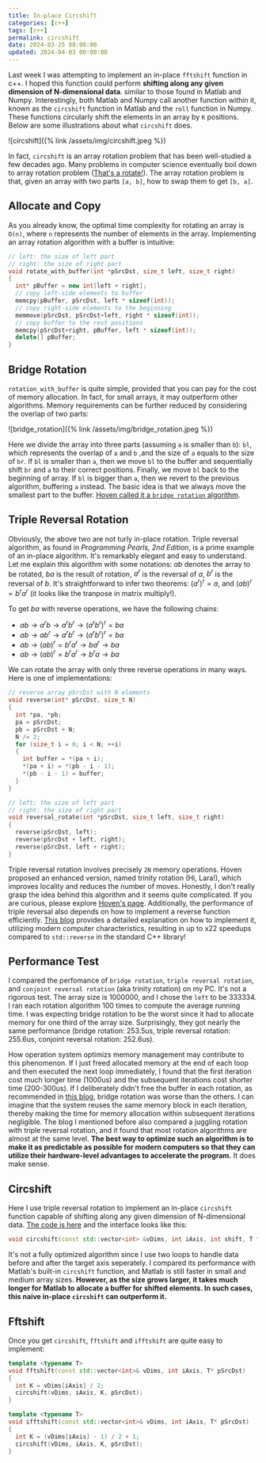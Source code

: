 ```yaml
---
title: In-place Circshift
categories: [c++]
tags: [c++]
permalink: circshift
date: 2024-03-25 00:00:00
updated: 2024-04-03 00:00:00
---
```


<!-- toc -->

Last week I was attempting to implement an in-place `fftshift` function in c++. I hoped this function could perform **shifting along any given dimension of N-dimensional data**. <!--more-->similar to those found in Matlab and Numpy. Interestingly, both Matlab and Numpy call another function within it, known as the `circshift` function in Matlab and the `roll` function in Numpy. These functions circularly shift the elements in an array by `K` positions. Below are some illustrations about what `circshift` does.

![circshift]({% link /assets/img/circshift.jpeg %})

In fact, `circshift` is an array rotation problem that has been well-studied a few decades ago. Many problems in computer science eventually boil down to array rotation problem ([That's a rotate!](https://www.youtube.com/watch?v=UZmeDQL4LaE)). The array rotation problem is that, given an array with two parts `[a, b]`, how to swap them to get `[b, a]`.


## Allocate and Copy
As you already know, the optimal time complexity for rotating an array is `O(n)`, where `n` represents the number of elements in the array. Implementing an array rotation algorithm with a buffer is intuitive:

```cpp
// left: the size of left part
// right: the size of right part
void rotate_with_buffer(int *pSrcDst, size_t left, size_t right)
{
  int* pBuffer = new int[left + right];
  // copy left-side elements to buffer
  memcpy(pBuffer, pSrcDst, left * sizeof(int));
  // copy right-side elements to the beginning
  memmove(pSrcDst, pSrcDst+left, right * sizeof(int));
  // copy buffer to the rest positions
  memcpy(pSrcDst+right, pBuffer, left * sizeof(int));
  delete[] pBuffer;
}
```

## Bridge Rotation
`rotation_with_buffer` is quite simple, provided that you can pay for the cost of memory allocation. In fact, for small arrays, it may outperform other algorithms. Memory requirements can be further reduced by considering the overlap of two parts:

![bridge_rotation]({% link /assets/img/bridge_rotation.jpeg %})

Here we divide the array into three parts (assuming `a` is smaller than `b`): `bl`, which represents the overlap of `a` and `b` ,and the size of `a` equals to the size of `br`. If `bl` is smaller than `a`, then we move `bl` to the buffer and sequentially shift `br` and `a` to their correct positions. Finally, we move `bl` back to the beginning of array. If `bl` is bigger than `a`, then we revert to the previous algorithm, buffering `a` instead. The basic idea is that we always move the smallest part to the buffer. [Hoven called it a `bridge rotation` algorithm](https://github.com/scandum/rotate?tab=readme-ov-file#bridge-rotation).

## Triple Reversal Rotation
Obviously, the above two are not turly in-place rotation. Triple reversal algorithm, as found in *Programming Pearls, 2nd Edition*, is a prime example of an in-place algorithm. It's remarkably elegant and easy to understand. Let me explain this algorithm with some notations: $ab$ denotes the array to be rotated, $ba$ is the result of rotation, $a^r$ is the reversal of $a$, $b^r$ is the reversal of $b$. It's straightforward to infer two theorems: $(a^r)^r = a$, and $(ab)^r = b^ra^r$ (it looks like the tranpose in matrix multiply!).

To get $ba$ with reverse operations, we have the following chains:

- $ab \rightarrow a^rb \rightarrow a^rb^r \rightarrow (a^rb^r)^r = ba$
- $ab \rightarrow ab^r \rightarrow a^rb^r \rightarrow (a^rb^r)^r = ba$
- $ab \rightarrow (ab)^r=b^ra^r \rightarrow ba^r \rightarrow ba$
- $ab \rightarrow (ab)^r=b^ra^r \rightarrow b^ra \rightarrow ba$

We can rotate the array with only three reverse operations in many ways. Here is one of implementations:

```cpp
// reverse array pSrcDst with N elements
void reverse(int* pSrcDst, size_t N)
{
  int *pa, *pb;
  pa = pSrcDst;
  pb = pSrcDst + N;
  N /= 2;
  for (size_t i = 0; i < N; ++i)
  {
    int buffer = *(pa + i);
    *(pa + i) = *(pb - i - 1);
    *(pb - i - 1) = buffer;
  }
}

// left: the size of left part
// right: the size of right part
void reversal_rotate(int *pSrcDst, size_t left, size_t right)
{
  reverse(pSrcDst, left);
  reverse(pSrcDst + left, right);
  reverse(pSrcDst, left + right);
}
```

Triple reversal rotation involves precisely `2N` memory operations. Hoven proposed an enhanced version, named trinity rotation (Hi, Lara!), which improves locality and reduces the number of moves. Honestly, I don't really grasp the idea behind this algorithm and it seems quite complicated. If you are curious, please explore [Hoven's page](https://github.com/scandum/rotate?tab=readme-ov-file#trinity-rotation). Additionally, the performance of triple reversal also depends on how to implement a reverse function efficiently. [This blog](https://dev.to/wunk/fast-array-reversal-with-simd-j3p) provides a detailed explanation on how to implement it, utilizing modern computer characteristics, resulting in up to x22 speedups compared to `std::reverse` in the standard C++ library!

## Performance Test
I compared the perfomance of `bridge rotation`, `triple reversal rotation`, and `conjoint reversal rotation` (aka trinity rotation) on my PC. It's not a rigorous test. The array size is 1000000, and I chose the `left` to be 333334. I ran each rotation algorithm 100 times to compute the average running time. I was expecting bridge rotation to be the worst since it had to allocate memory for one third of the array size. Surprisingly, they got nearly the same performance (bridge rotation: 253.5us, triple reversal rotation: 255.6us, conjoint reversal rotation: 252.6us). 

How operation system optimizs memory management may contribute to this phenomenon. If I just freed allocated memory at the end of each loop and then executed the next loop immediately, I found that the first iteration cost much longer time (1000us) and the subsequent iterations cost shorter time (200-300us). If I deliberately didn't free the buffer in each rotation, as recommended in [this blog](https://theartofmachinery.com/2016/11/20/optimising_for_modern_hardware.html), bridge rotation was worse than the others. I can imagine that the system reuses the same memory block in each iteration, thereby making the time for memory allocation within subsequent iterations negligible. The blog I mentioned before also compared a juggling rotation with triple reversal rotation, and it found that most rotation algorithms are almost at the same level. **The best way to optimize such an algorithm is to make it as predictable as possible for modern computers so that they can utilize their hardware-level advantages to accelerate the program.** It does make sense.

## Circshift
Here I use triple reversal rotation to implement an in-place `circshift` function capable of shifting along any given dimension of N-dimensional data. [The code is here](https://github.com/Mrswolf/blog_code/tree/main/circshift) and the interface looks like this:

```cpp
void circshift(const std::vector<int> &vDims, int iAxis, int shift, T *pSrcDst);
```

It's not a fully optimized algorithm since I use two loops to handle data before and after the target axis seperately. I compared its performance with Matlab's built-in `circshift` function, and Matlab is still faster in small and medium array sizes. **However, as the size grows larger, it takes much longer for Matlab to allocate a buffer for shifted elements. In such cases, this naive in-place `circshift` can outperform it.**

## Fftshift
Once you get `circshift`, `fftshift` and `ifftshift` are quite easy to implement:

```cpp
template <typename T>
void fftshift(const std::vector<int>& vDims, int iAxis, T* pSrcDst)
{
  int K = vDims[iAxis] / 2;
  circshift(vDims, iAxis, K, pSrcDst);
}

template <typename T>
void ifftshift(const std::vector<int>& vDims, int iAxis, T* pSrcDst)
{
  int K = (vDims[iAxis] - 1) / 2 + 1;
  circshift(vDims, iAxis, K, pSrcDst);
}
```